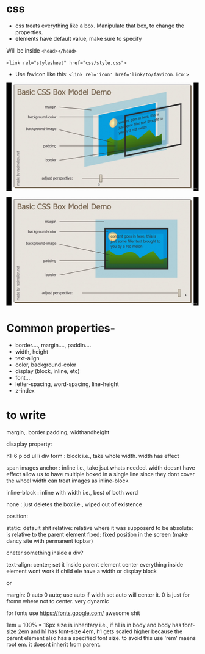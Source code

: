 # css

- css treats everything like a box. Manipulate that box, to change the properties.
- elements have default value, make sure to specify

Will be inside `<head></head>`

`<link rel="stylesheet" href="css/style.css">`

- Use favicon like this:
`<link rel='icon' href='link/to/favicon.ico'>`


![css box model](2022-03-29_12-01-29_mpv.jpg "box model")

![css box model](2022-03-29_12-01-35_mpv.jpg "box model")


# Common properties-
- border...., margin...., paddin....
- width, height
- text-align
- color, background-color
- display (block, inline, etc)
- font....
- letter-spacing, word-spacing, line-height
- z-index


# to write
margin,. border padding, widthandheight


disaplay property:

h1-6 p od ul li div form : block i.e., take whole width. width has effect

span images anchor : inline i.e., take jsut whats needed. width doesnt have effect
allow us to have multiple boxed in a single line since they dont cover the whoel width
can treat images as inline-block

inline-block : inline with width i.e., best of both word

none : just deletes the box i.e., wiped out of existence




position:


static: default shit
relative: relative where it was supposerd to be
absolute: is relative to the parent element
fixed: fixed position in the screen (make dancy site with permanent topbar)



cneter something inside a div?

text-align: center;
set it inside parent element
center everything inside element
wont work if child ele have a width or display block

or

margin: 0 auto 0 auto;
use auto if width set
auto will center it. 0 is just for fromn where not to center.
very dynamic


for fonts use 
https://fonts.google.com/
awesome shit

1em = 100% = 16px
size is inheritary i.e., if h1 is in body and body has font-size 2em and h1 has font-size 4em, h1 gets scaled higher because the parent element also has a specified font size.
to avoid this use 'rem' maens root em. it doesnt inherit from parent.
